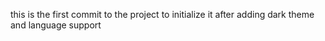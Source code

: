 this is the first commit to the project to initialize it after adding dark theme and language support 